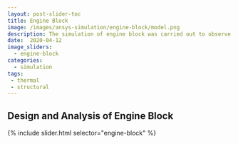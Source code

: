```yaml
---
layout: post-slider-toc
title: Engine Block
image: /images/ansys-simulation/engine-block/model.png
description: The simulation of engine block was carried out to observe variation in structural and thermal parameters after external loading.  
date:  2020-04-12
image_sliders:
  - engine-block
categories:
  - simulation 
tags:
 - thermal
 - structural
---
```


## Design and Analysis of Engine Block

{% include slider.html selector="engine-block" %}
